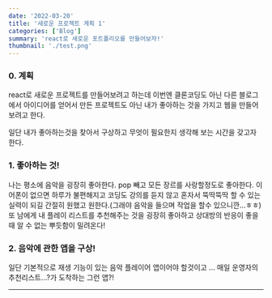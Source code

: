 ```yaml
---
date: '2022-03-20'
title: '새로운 프로젝트 계획 1'
categories: ['Blog']
summary: 'react로 새로운 포트폴리오를 만들어보자!'
thumbnail: './test.png'
---
```


### 0. 계획

react로 새로운 프로젝트를 만들어보려고 하는데 이번엔 클론코딩도 아닌 다른 블로그에서 아이디어를 얻어서 만든 프로젝트도 아닌
내가 좋아하는 것을 가지고 웹을 만들어보려고 한다.

일단 내가 좋아하는것을 찾아서 구상하고 무엇이 필요한지 생각해 보는 시간을 갖고자 한다.

### 1. 좋아하는 것!

나는 평소에 음악을 굉장히 좋아한다. pop 빼고 모든 장르를 사랑할정도로 좋아한다. 이어폰이 없으면 하루가 불편해지고
코딩도 강의를 듣지 않고 혼자서 뚝딱뚝딱 할 수 있는 실력이 되길 간절히 원했고 원한다.(그래야 음악을 들으며 작업을 할수 있으니깐...ㅎㅎ)
또 남에게 내 플레이 리스트를 추천해주는 것을 굉장히 좋아하고 상대방의 반응이 좋을때 알 수 없는 뿌듯함이 밀려온다!

### 2. 음악에 관한 앱을 구상!

일단 기본적으로 재생 기능이 있는 음악 플레이어 앱이어야 할것이고 ...
매일 운영자의 추천리스트...?가 도착하는 그런 앱?!

---
